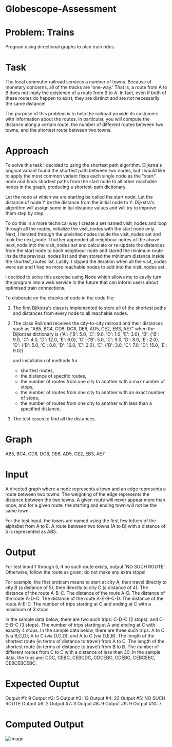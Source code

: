 # Globescope-Assessment
# Problem: Trains 
Program using directional graphs to plan train rides.
# Task 
The local commuter railroad services a number of towns.  Because of monetary concerns, all of the tracks are 'one-way.' That is, a route from A to B does not imply the existence of a route from B to A. In fact, even if both of these routes do happen to exist, they are distinct and are not necessarily the same distance!

The purpose of this problem is to help the railroad provide its customers with information about the routes. In particular, you will compute the distance along a certain route, the number of different routes between two towns, and the shortest route between two towns.

# Approach 
To solve this task I decided to using the shortest path algorithm. Dijkstra's original variant found the shortest path between two nodes, but I would like to apply the most common variant fixes each single node as the "start" node and finds shortest paths from the start node to all other reachable nodes in the graph, producing a shortest-path dictionary.

Let the node at which we are starting be called the start node. Let the distance of node Y be the distance from the initial node to Y. Dijkstra's algorithm will assign some initial distance values and will try to improve them step by step.

To do this in a more technical way I create a set named visit_nodes and loop through all the nodes, initialize the visit_nodes with the start node only.
Next, I iterated through the unvisited nodes inside the visit_nodes set and took the next_node.
I further appended all neighbour nodes of the above next_node into the visit_nodes set and calculate or re-update the distances from the start node to each neighbour node and stored the minimum route inside the previous_nodes list and then stored the minimum distance inside the shortest_routes list.
Lastly, I stpped the iteration when all the visit_nodes were set and I had no more reachable nodes to add into the visit_nodes set.

I decided to solve this exercise using Node which allows me to easily turn the program into a web service in the future that can inform users about optimised train connections.

To elaborate on the chunks of code in the code file:

1. The first Djikstra's class is implemented to store all of the shortest paths and distances from every node to all reachable nodes.
2. The class Railroad receives the city-to-city railroad and their distances such as "AB5, BC4, CD8, DC8, DE6, AD5, CE2, EB3, AE7" when the Dijkstras dictionary is 
     {'A': {'B': 5.0, 'C': 9.0, 'D': 1.0, 'E': 3.0},
     'B': {'B': 9.0, 'C': 4.0, 'D': 12.0, 'E': 6.0},
     'C': {'B': 5.0, 'C': 9.0, 'D': 8.0, 'E': 2.0},
     'D': {'B': 5.0, 'C': 8.0, 'D': 16.0, 'E': 2.0},
     'E': {'B': 3.0, 'C': 7.0, 'D': 15.0, 'E': 9.0}}
   
   and installation of methods for  
    - shortest routes,
    - the distance of specific routes,
    - the number of routes from one city to another with a max number of stops,
    - the number of routes from one city to another with an exact number of stops,
    - the number of routes from one city to another with less than a specified distance.
3. The test cases to find all the distances.
    

# Graph
AB5, BC4, CD8, DC8, DE6, AD5, CE2, EB3, AE7

# Input 
A directed graph where a node represents a town and an edge represents a route between two towns. The weighting of the edge represents the distance between the two towns. A given route will never appear more than once, and for a given route, the starting and ending town will not be the same town.

For the test input, the towns are named using the first few letters of the alphabet from A to E.  A route between two towns (A to B) with a distance of 5 is represented as AB5.

# Output
For test input 1 through 5, if no such route exists, output 'NO SUCH ROUTE'. Otherwise, follow the route as given; do not make any extra stops! 

For example, the first problem means to start at city A, then travel directly to city B (a distance of 5), then directly to city C (a distance of 4). The distance of the route A-B-C. The distance of the route A-D. The distance of the route A-D-C. The distance of the route A-E-B-C-D. The distance of the route A-E-D. The number of trips starting at C and ending at C with a maximum of 3 stops. 

In the sample data below, there are two such trips: C-D-C (2 stops). and C-E-B-C (3 stops). The number of trips starting at A and ending at C with exactly 4 stops. 
In the sample data below, there are three such trips: A to C (via B,C,D); A to C (via D,C,D); and A to C (via D,E,B). The length of the shortest route (in terms of distance to travel) from A to C. The length of the shortest route (in terms of distance to travel) from B to B. The number of different routes from C to C with a distance of less than 30. In the sample data, the trips are: CDC, CEBC, CEBCDC, CDCEBC, CDEBC, CEBCEBC, CEBCEBCEBC. 

# Expected Ouptut
Output #1: 9
Output #2: 5
Output #3: 13
Output #4: 22
Output #5: NO SUCH ROUTE
Output #6: 2
Output #7: 3
Output #8: 9
Output #9: 9
Output #10: 7

# Computed Output
![image](https://user-images.githubusercontent.com/69643313/164203979-7f928309-5590-4eb4-aa69-bf35180f16a4.png)


